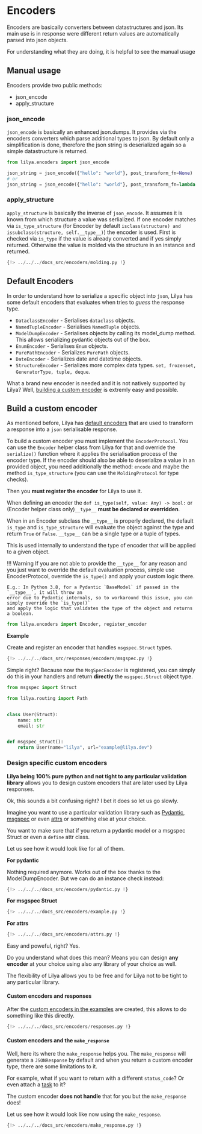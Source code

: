 # Encoders

Encoders are basically converters between datastructures and json. Its main use is in response were different return values are automatically
parsed into json objects.

For understanding what they are doing, it is helpful to see the manual usage

## Manual usage

Encoders provide two public methods:

- json_encode
- apply_structure

### json_encode

`json_encode` is basically an enhanced json.dumps. It provides via the encoders converters which parse additional
types to json.
By default only a simplification is done, therefore the json string is deserialized again so a simple datastructure is returned.

``` python
from lilya.encoders import json_encode

json_string = json_encode({"hello": "world"}, post_transform_fn=None)
# or
json_string = json_encode({"hello": "world"}, post_transform_fn=lambda x: x)

```

### apply_structure

`apply_structure` is basically the inverse of `json_encode`.
It assumes it is known from which structure a value was serlialized.
If one encoder matches via `is_type_structure` (for Encoder by default `isclass(structure) and issubclass(structure, self.__type__)`) the encoder is used.
First is checked via `is_type` if the value is already converted and if yes simply returned.
Otherwise the value is molded via the structure in an instance and returned.

``` python
{!> ../../../docs_src/encoders/molding.py !}
```

## Default Encoders

In order to understand how to serialize a specific object into `json`, Lilya has some default
encoders that evaluates when tries to *guess* the response type.

* `DataclassEncoder` - Serialises `dataclass` objects.
* `NamedTupleEncoder` - Serialises `NamedTuple` objects.
* `ModelDumpEncoder` - Serialises objects by calling its model_dump method. This allows serializing pydantic objects out of the box.
* `EnumEncoder` - Serialises `Enum` objects.
* `PurePathEncoder` - Serializes `PurePath` objects.
* `DateEncoder` - Serializes date and datetime objects.
* `StructureEncoder` - Serializes more complex data types. `set, frozenset, GeneratorType, tuple, deque`.

What a brand new encoder is needed and it is not natively supported by Lilya? Well, [building a custom encoder](#build-a-custom-encoder)
is extremly easy and possible.

## Build a custom encoder

As mentioned before, Lilya has [default encoders](#default-encoders) that are used to transform a response
into a `json` serialisable response.

To build a custom encoder you must implement the `EncoderProtocol`. You can use the `Encoder` helper class from Lilya for that and override the `serialize()` function
where it applies the serialisation process of the encoder type.
If the encoder should also be able to deserialize a value in an provided object, you need additionally the method:
`encode` and maybe the method `is_type_structure` (you can use the `MoldingProtocol` for type checks).

Then you **must register the encoder** for Lilya to use it.

When defining an encoder the `def is_type(self, value: Any) -> bool:` or (Encoder helper class only)`__type__`
**must be declared or overridden**.

When in an Encoder subclass the `__type__` is properly declared, the default `is_type` and `is_type_structure` will evaluate the object against the
type and return `True` or `False`. `__type__` can be a single type or a tuple of types.

This is used internally to understand the type of encoder that will be applied to a given object.

!!! Warning
    If you are not able to provide the `__type__` for any reason and you just want to override the
    default evaluation process, simple use EncoderProtocol, override the `is_type()` and apply your custom logic there.

    E.g.: In Python 3.8, for a Pydantic `BaseModel` if passed in the `__type__`, it will throw an
    error due to Pydantic internals, so to workaround this issue, you can simply override the `is_type()`
    and apply the logic that validates the type of the object and returns a boolean.

```python
from lilya.encoders import Encoder, register_encoder
```

**Example**

Create and register an encoder that handles `msgspec.Struct` types.

```python
{!> ../../../docs_src/responses/encoders/msgspec.py !}
```

Simple right? Because now the `MsgSpecEncoder` is registered, you can simply do this in your handlers
and return **directly** the `msgspec.Struct` object type.

```python
from msgspec import Struct

from lilya.routing import Path


class User(Struct):
    name: str
    email: str


def msgspec_struct():
    return User(name="lilya", url="example@lilya.dev")
```

### Design specific custom encoders

**Lilya being 100% pure python and not tight to any particular validation library** allows you to
design custom encoders that are later used by Lilya responses.

Ok, this sounds a bit confusing right? I bet it does so let us go slowly.

Imagine you want to use a particular validation library such as [Pydantic](https://pydantic.dev/),
[msgspec](https://jcristharif.com/msgspec/) or even [attrs](https://www.attrs.org/en/stable/) or something
else at your choice.

You want to make sure that if you return a pydantic model or a msgspec Struct or even a `define` attr class.

Let us see how it would look like for all of them.

**For pydantic**

Nothing required anymore. Works out of the box thanks to the ModelDumpEncoder. But we can do an instance check instead:

```python
{!> ../../../docs_src/encoders/pydantic.py !}
```


**For msgspec Struct**

```python
{!> ../../../docs_src/encoders/example.py !}
```

**For attrs**

```python
{!> ../../../docs_src/encoders/attrs.py !}
```

Easy and poweful, right? Yes.

Do you understand what does this mean? Means you can design **any encoder** at your choice using
also any library of your choice as well.

The flexibility of Lilya allows you to be free and for Lilya not to be tight to any particular
library.

#### Custom encoders and responses

After the [custom encoders in the examples](#build-a-custom-encoder) are created, this allows to
do something like this directly.

```python
{!> ../../../docs_src/encoders/responses.py !}
```

#### Custom encoders and the `make_response`

Well, here its where the `make_response` helps you. The `make_response` will generate a `JSONResponse`
by default and when you return a custom encoder type, there are some limitations to it.

For example, what if you want to return with a different `status_code`? Or even attach a [task](./tasks.md)
to it?

The custom encoder **does not handle** that for you but the `make_response` does!

Let us see how it would look like now using the `make_response`.

```python
{!> ../../../docs_src/encoders/make_response.py !}
```

